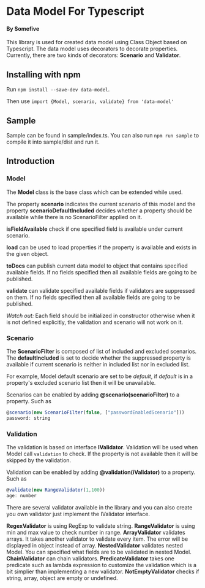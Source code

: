 # Data Model For Typescript
#### By Somefive

This library is used for created data model using Class Object based on Typescript. The data model uses decorators to decorate properties. Currently, there are two kinds of decorators: **Scenario** and **Validator**.

## Installing with npm
Run `npm install --save-dev data-model`.

Then use `import {Model, scenario, validate} from 'data-model'`

## Sample
Sample can be found in sample/index.ts. You can also run `npm run sample` to compile it into sample/dist and run it.

## Introduction

### Model
The **Model** class is the base class which can be extended while used. 

The property **scenario** indicates the current scenario of this model and the property **scenarioDefaultIncluded** decides whether a property should be available while there is no ScenarioFilter applied on it.

**isFieldAvailable** check if one specified field is available under current scenario.

**load** can be used to load properties if the property is available and exists in the given object. 

**toDocs** can publish current data model to object that contains specified available fields. If no fields specified then all
available fields are going to be published.

**validate** can validate specified available fields if validators are suppressed on them. If no fields specified then all available fields are going to be published.

*Watch out:* Each field should be initialized in constructor otherwise when it is not defined explicitly, the validation and scenario will not work on it.

### Scenario
The **ScenarioFilter** is composed of list of included and excluded scenarios. The **defaultIncluded** is set to decide whether 
the suppressed property is available if current scenario is neither in included list nor in excluded list.

For example, Model default scenario are set to be *default*, if *default* is in a property's excluded scenario list then it will be unavailable.

Scenarios can be enabled by adding **@scenario(scenarioFilter)** to a property. Such as
```javascript
@scenario(new ScenarioFilter(false, ["passwordEnabledScenario"]))
password: string
```

### Validation
The validation is based on interface **IValidator**. Validation will be used when Model call `validation` to check. If the property is not available then it will be skipped by the validation. 

Validation can be enabled by adding **@validation(iValidator)** to a property. Such as
```javascript
@validate(new RangeValidator(1,100))
age: number
```

There are several validator available in the library and you can also create you own validator just implement the IValidator interface.

**RegexValidator** is using RegExp to validate string.
**RangeValidator** is using min and max value to check number in range.
**ArrayValidator** validates arrays. It takes another validator to validate every item. The error will be displayed in object instead of array.
**NestedValidator** validates nested Model. You can specified what fields are to be validated in nested Model.
**ChainValidator** can chain validators.
**PredicateValidator** takes one predicate such as lambda expression to customize the validation which is a bit simplier than implementing a new validator.
**NotEmptyValidator** checks if string, array, object are empty or undefined.

